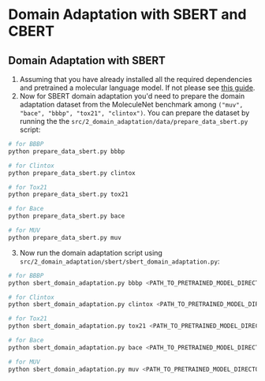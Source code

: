 # Domain Adaptation with SBERT and CBERT

## Domain Adaptation with SBERT

1. Assuming that you have already installed all the required dependencies and pretrained a molecular language model. If not please see [this guide](../1_pre_training/README.md).
2. Now for SBERT domain adaptation you'd need to prepare the domain adaptation dataset from the MoleculeNet benchmark among `("muv", "bace", "bbbp", "tox21", "clintox")`. You can prepare the dataset by running the the `src/2_domain_adaptation/data/prepare_data_sbert.py` script:
```bash
# for BBBP
python prepare_data_sbert.py bbbp

# for Clintox
python prepare_data_sbert.py clintox

# for Tox21
python prepare_data_sbert.py tox21

# for Bace
python prepare_data_sbert.py bace

# for MUV
python prepare_data_sbert.py muv
```
3. Now run the domain adaptation script using `src/2_domain_adaptation/sbert/sbert_domain_adaptation.py`:
```bash
# for BBBP
python sbert_domain_adaptation.py bbbp <PATH_TO_PRETRAINED_MODEL_DIRECTORY> <NUM_EPOCHS> <BATCH_SIZE>

# for Clintox
python sbert_domain_adaptation.py clintox <PATH_TO_PRETRAINED_MODEL_DIRECTORY> <NUM_EPOCHS> <BATCH_SIZE>

# for Tox21
python sbert_domain_adaptation.py tox21 <PATH_TO_PRETRAINED_MODEL_DIRECTORY> <NUM_EPOCHS> <BATCH_SIZE>

# for Bace
python sbert_domain_adaptation.py bace <PATH_TO_PRETRAINED_MODEL_DIRECTORY> <NUM_EPOCHS> <BATCH_SIZE>

# for MUV
python sbert_domain_adaptation.py muv <PATH_TO_PRETRAINED_MODEL_DIRECTORY> <NUM_EPOCHS> <BATCH_SIZE>

```
